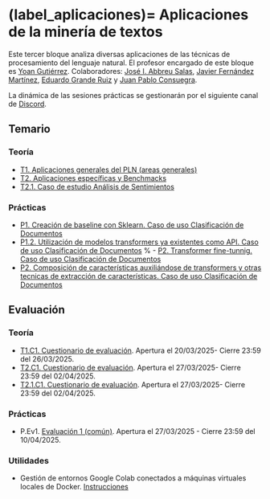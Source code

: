 
(label_aplicaciones)=
Aplicaciones de la minería de textos
====================================

Este tercer bloque analiza diversas aplicaciones de las técnicas de procesamiento del lenguaje natural. El profesor encargado de este bloque es [Yoan Gutiérrez][yoan url]. Colaboradores: [José I. Abbreu Salas][abreu url], [Javier Fernández Martínez][javi url], [Eduardo Grande Ruiz](https://cvnet.cpd.ua.es/curriculum-breve/es/grande-ruiz-eduardo/327690) y  [Juan Pablo Consuegra](https://cvnet.cpd.ua.es/curriculum-breve/es/consuegra-ayala-juan-pablo/550467).

La dinámica de las sesiones prácticas se gestionarán por el siguiente canal de [Discord](https://discord.gg/jS8FV3Fg).



## Temario

### Teoría

- [T1. Aplicaciones generales del PLN (areas generales)][t1]
- [T2. Aplicaciones específicas y Benchmacks][t2]
- [T2.1. Caso de estudio Análisis de Sentimientos][t2.1]
<!--
- [T3. Métricas de Evaluación][t3]
- [T4. Repositorios y Tecnologías de Modelos (Generativos) Preentrenados][t4]

% - [T5. AutoML. Descripción general y estado de la cuestión][t5]
% - [T5.1. AutoGOAL: Marco de trabajo para la generación de pipelines óptimos][t5.1]
-->

### Prácticas

- [P1. Creación de baseline con Sklearn. Caso de uso Clasificación de Documentos][p1] 
- [P1.2. Utilización de modelos transformers ya existentes como API. Caso de uso Clasificación de Documentos][p2]
% - [P2. Transformer fine-tunnig. Caso de uso Clasificación de Documentos][p3]
- [P2. Composición de características auxiliándose de transformers y otras tecnicas de extracción de  características. Caso de uso Clasificación de Documentos][p4]
<!--
- [P3. Modelos Generativos][p7]
- [P4. Consolidación de temario y trabajo en clase]()
   % - [P4. Ensembler de classificadores, entre ellos trasnformers, SMV, etc.  Caso de uso Clasificación  de Documentos][p5]
% - [P5. Utilización de técnicas de AutoML, libreria AutoGOAL.  Caso de uso Clasificación de Documentos][p6]
 -->


## Evaluación

### Teoría
 - [T1.C1. Cuestionario de evaluación](https://forms.gle/A9VANxkdBd99Ly5j9). Apertura el 20/03/2025- Cierre 23:59 del 26/03/2025.
 - [T2.C1. Cuestionario de evaluación](https://forms.gle/LKLfipcuPSk6J9qt6). Apertura el 27/03/2025- Cierre 23:59 del 02/04/2025.
 - [T2.1.C1. Cuestionario de evaluación](https://forms.gle/576ddPgDEfcrYmS1A). Apertura el 27/03/2025- Cierre 23:59 del 02/04/2025.
<!-- 
 - [T3.C1. Cuestionario de evaluación](https://forms.gle/DiDRZYNCHMxyumAp8). Apertura el 03/04/2025- Cierre 23:59 del 09/04/2025.
 - [T4.C1. Cuestionario de evaluación](https://forms.gle/St7f5jcVWgaczAgo6). Apertura el 10/04/2025- Cierre 23:59 del 07/05/2025.
 % - [T5.C1. Cuestionario de evaluación](https://forms.gle/G3AsHGFw4MXfMV2v9). Apertura el 15/03/2024- Cierre 23:59 del 17/04/2023.

% - [Cuestionario de setisfacción](https://forms.gle/sAobHzNaFSCu47ss8) 

-->
 

### Prácticas
 - P.Ev1. [Evaluación 1 (común)](https://jaspock.github.io/mtextos2425/bloque3_ev.html#entrega-1-comun). Apertura el 27/03/2025 - Cierre 23:59 del 10/04/2025.
<!-- 
- P.Ev2. [Evaluación 2 (selectiva)](https://jaspock.github.io/mtextos2425/bloque3_ev.html#entrega-2-selectiva). Apertura el 10/04/2025 - Cierre 23:59 del 22/05/2025.
-->


### Utilidades
<!-- 
Gestión de créditos y máquinas virtuales con Google Colab: [Instrucciones](https://jaspock.github.io/mtextos2425/doc_utils/creditosColab/web.html)
-->
- Gestión de entornos Google Colab conectados a máquinas virtuales locales de Docker. [Instrucciones](https://jaspock.github.io/mtextos2425/doc_utils/colabEntornoLocal/web.html)


[abreu url]: https://scholar.google.es/citations?user=62u6KEkAAAAJ&hl=es
[javi url]: https://cvnet.cpd.ua.es/curriculum-breve/es/fernandez-martinez-javier/321
[yoan url]: https://cvnet.cpd.ua.es/curriculum-breve/es/gutierrez-vazquez-yoan/49618  

[t1]: https://jaspock.github.io/mtextos2425/bloque3_t1_aplicaciones.html
[t2]: https://jaspock.github.io/mtextos2425/bloque3_t2_subaplicaciones-benchmarks.html
[t2.1]: https://jaspock.github.io/mtextos2425/bloque3_t2.1_analisis_sentimientos.html
[t3]: https://jaspock.github.io/mtextos2425/bloque3_t3.1_metricas.html
[t4]: https://jaspock.github.io/mtextos2425/bloque3_t4_centralizacion.html
[t5]: https://jaspock.github.io/mtextos2425/bloque3_t5_automl.html
[t5.1]: https://jaspock.github.io/mtextos2425/bloque3_t5.1_autogoal.html

[p1]: https://jaspock.github.io/mtextos2425/bloque3_p1_SA-Pipeline-Reviews.html
[p2]: https://jaspock.github.io/mtextos2425/bloque3_p2_SA-Transformers-Basic.html
[p3]: https://jaspock.github.io/mtextos2425/bloque3_p3_SA-Transformers-Training-FineTuning.html
[p4]: https://jaspock.github.io/mtextos2425/bloque3_p4_SA-Transformers-Training-Custom.html
[p5]: https://jaspock.github.io/mtextos2425/bloque3_p5-SA-Ensemble.html
[p6]: https://jaspock.github.io/mtextos2425/bloque3_p6_SA-AutoGOAL.html
[p7]: https://jaspock.github.io/mtextos2425/bloque3_p6-SA-Generativos.html

[ev1]: https://jaspock.github.io/mtextos2425/bloque3_ev.html
